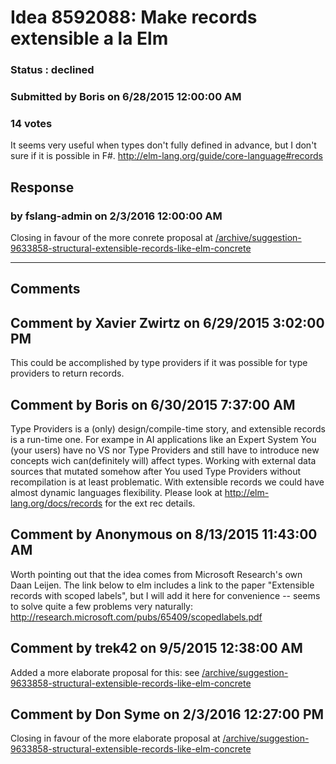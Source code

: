 # Idea 8592088: Make records extensible a la Elm #

### Status : declined

### Submitted by Boris on 6/28/2015 12:00:00 AM

### 14 votes

It seems very useful when types don't fully defined in advance, but I don't sure if it is possible in F#.
http://elm-lang.org/guide/core-language#records



## Response 
### by fslang-admin on 2/3/2016 12:00:00 AM

Closing in favour of the more conrete proposal at [/archive/suggestion-9633858-structural-extensible-records-like-elm-concrete](/archive/suggestion-9633858-structural-extensible-records-like-elm-concrete.md)

------------------------
## Comments


## Comment by Xavier Zwirtz on 6/29/2015 3:02:00 PM
This could be accomplished by type providers if it was possible for type providers to return records.


## Comment by Boris on 6/30/2015 7:37:00 AM
Type Providers is a (only) design/compile-time story, and extensible records is a run-time one.
For exampe in AI applications like an Expert System You (your users) have no VS nor Type Providers and still have to introduce new concepts wich can(definitely will) affect types. Working with external data sources that mutated somehow after You used Type Providers without recompilation is at least problematic. With extensible records we could have almost dynamic languages flexibility.
Please look at http://elm-lang.org/docs/records for the ext rec details.


## Comment by Anonymous on 8/13/2015 11:43:00 AM
Worth pointing out that the idea comes from Microsoft Research's own Daan Leijen. The link below to elm includes a link to the paper "Extensible records with scoped labels", but I will add it here for convenience -- seems to solve quite a few problems very naturally: http://research.microsoft.com/pubs/65409/scopedlabels.pdf


## Comment by trek42 on 9/5/2015 12:38:00 AM
Added a more elaborate proposal for this: see [/archive/suggestion-9633858-structural-extensible-records-like-elm-concrete](/archive/suggestion-9633858-structural-extensible-records-like-elm-concrete.md)


## Comment by Don Syme on 2/3/2016 12:27:00 PM
Closing in favour of the more elaborate proposal at [/archive/suggestion-9633858-structural-extensible-records-like-elm-concrete](/archive/suggestion-9633858-structural-extensible-records-like-elm-concrete.md)

